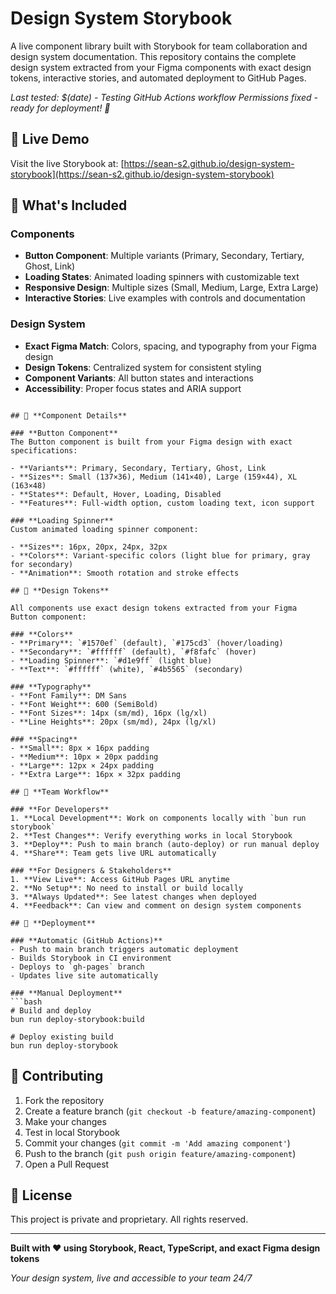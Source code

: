 # Design System Storybook

A live component library built with Storybook for team collaboration and design system documentation. This repository contains the complete design system extracted from your Figma components with exact design tokens, interactive stories, and automated deployment to GitHub Pages.

*Last tested: $(date) - Testing GitHub Actions workflow*
*Permissions fixed - ready for deployment! 🚀*

## 🚀 **Live Demo**

Visit the live Storybook at: [https://sean-s2.github.io/design-system-storybook](https://sean-s2.github.io/design-system-storybook)

## 🎨 **What's Included**

### **Components**
- **Button Component**: Multiple variants (Primary, Secondary, Tertiary, Ghost, Link)
- **Loading States**: Animated loading spinners with customizable text
- **Responsive Design**: Multiple sizes (Small, Medium, Large, Extra Large)
- **Interactive Stories**: Live examples with controls and documentation

### **Design System**
- **Exact Figma Match**: Colors, spacing, and typography from your Figma design
- **Design Tokens**: Centralized system for consistent styling
- **Component Variants**: All button states and interactions
- **Accessibility**: Proper focus states and ARIA support

```

## 🎯 **Component Details**

### **Button Component**
The Button component is built from your Figma design with exact specifications:

- **Variants**: Primary, Secondary, Tertiary, Ghost, Link
- **Sizes**: Small (137×36), Medium (141×40), Large (159×44), XL (163×48)
- **States**: Default, Hover, Loading, Disabled
- **Features**: Full-width option, custom loading text, icon support

### **Loading Spinner**
Custom animated loading spinner component:

- **Sizes**: 16px, 20px, 24px, 32px
- **Colors**: Variant-specific colors (light blue for primary, gray for secondary)
- **Animation**: Smooth rotation and stroke effects

## 🎨 **Design Tokens**

All components use exact design tokens extracted from your Figma Button component:

### **Colors**
- **Primary**: `#1570ef` (default), `#175cd3` (hover/loading)
- **Secondary**: `#ffffff` (default), `#f8fafc` (hover)
- **Loading Spinner**: `#d1e9ff` (light blue)
- **Text**: `#ffffff` (white), `#4b5565` (secondary)

### **Typography**
- **Font Family**: DM Sans
- **Font Weight**: 600 (SemiBold)
- **Font Sizes**: 14px (sm/md), 16px (lg/xl)
- **Line Heights**: 20px (sm/md), 24px (lg/xl)

### **Spacing**
- **Small**: 8px × 16px padding
- **Medium**: 10px × 20px padding
- **Large**: 12px × 24px padding
- **Extra Large**: 16px × 32px padding

## 📱 **Team Workflow**

### **For Developers**
1. **Local Development**: Work on components locally with `bun run storybook`
2. **Test Changes**: Verify everything works in local Storybook
3. **Deploy**: Push to main branch (auto-deploy) or run manual deploy
4. **Share**: Team gets live URL automatically

### **For Designers & Stakeholders**
1. **View Live**: Access GitHub Pages URL anytime
2. **No Setup**: No need to install or build locally
3. **Always Updated**: See latest changes when deployed
4. **Feedback**: Can view and comment on design system components

## 🔄 **Deployment**

### **Automatic (GitHub Actions)**
- Push to main branch triggers automatic deployment
- Builds Storybook in CI environment
- Deploys to `gh-pages` branch
- Updates live site automatically

### **Manual Deployment**
```bash
# Build and deploy
bun run deploy-storybook:build

# Deploy existing build
bun run deploy-storybook
```



## 🤝 **Contributing**

1. Fork the repository
2. Create a feature branch (`git checkout -b feature/amazing-component`)
3. Make your changes
4. Test in local Storybook
5. Commit your changes (`git commit -m 'Add amazing component'`)
6. Push to the branch (`git push origin feature/amazing-component`)
7. Open a Pull Request

## 📄 **License**

This project is private and proprietary. All rights reserved.

---

**Built with ❤️ using Storybook, React, TypeScript, and exact Figma design tokens**

*Your design system, live and accessible to your team 24/7*

